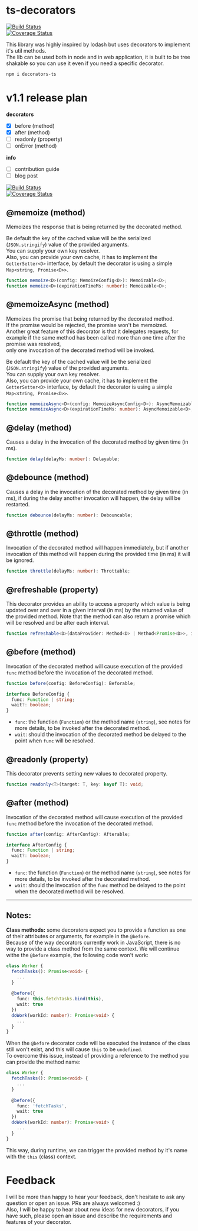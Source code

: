 
  
    
# ts-decorators 
[![Build Status](https://travis-ci.org/vlio20/ts-decorators.svg?branch=master)](https://travis-ci.org/vlio20/ts-decorators)      
[![Coverage Status](https://coveralls.io/repos/github/vlio20/ts-decorators/badge.svg?branch=master)](https://coveralls.io/repos/github/vlio20/ts-decorators/)      
  
This library was highly inspired by lodash but uses decorators to implement it's util methods.   
The lib can be used both in node and in web application, it is built to be tree shakable so you can use it even if you need a specific decorator.

```bash
npm i decorators-ts
```   

# v1.1 release plan

**decorators**  
- [x] before (method)  
- [x] after (method)  
- [ ] readonly (property)  
- [ ] onError (method)  

**info**  
- [ ] contribution guide  
- [ ] blog post  

[![Build Status](https://travis-ci.org/vlio20/ts-decorators.svg?branch=v1.1)](https://travis-ci.org/vlio20/ts-decorators)      
[![Coverage Status](https://coveralls.io/repos/github/vlio20/ts-decorators/badge.svg?branch=v1.1)](https://coveralls.io/repos/github/vlio20/ts-decorators/) 

     
## @memoize (method)  
Memoizes the response that is being returned by the decorated method.      
    
Be default the key of the cached value will be the serialized (`JSON.stringify`) value of the provided arguments.       
You can supply your own key resolver.    
Also, you can provide your own cache, it has to implement the `GetterSetter<D>` interface, by default the decorator is using a simple `Map<string, Promise<D>>`.        
      
```typescript 
function memoize<D>(config: MemoizeConfig<D>): Memoizable<D>; 
function memoize<D>(expirationTimeMs: number): Memoizable<D>; 
```   

## @memoizeAsync  (method)  
Memoizes the promise that being returned by the decorated method.      
If the promise would be rejected, the promise won't be memoized.       
Another great feature of this decorator is that it delegates requests, for example if the same method has been called more than one time after the promise was resolved,     
only one invocation of the decorated method will be invoked.      
      
Be default the key of the cached value will be the serialized (`JSON.stringify`) value of the provided arguments.       
You can supply your own key resolver.    
Also, you can provide your own cache, it has to implement the `GetterSetter<D>` interface, by default the decorator is using a simple `Map<string, Promise<D>>`.        
      
```typescript 
function memoizeAsync<D>(config: MemoizeAsyncConfig<D>): AsyncMemoizable<D>; 
function memoizeAsync<D>(expirationTimeMs: number): AsyncMemoizable<D>; 
```  
  
## @delay (method)  
Causes a delay in the invocation of the decorated method by given time (in ms).  
  
```typescript 
function delay(delayMs: number): Delayable; 
```  
  
## @debounce (method)  
Causes a delay in the invocation of the decorated method by given time (in ms), if during the delay another invocation will happen, the delay will be restarted.  
  
```typescript 
function debounce(delayMs: number): Debouncable; 
```  
  
## @throttle (method)  
Invocation of the decorated method will happen immediately, but if another invocation of this method will happen during the provided time (in ms) it will be ignored.   
  
```typescript 
function throttle(delayMs: number): Throttable; 
```  
  
## @refreshable (property)  
This decorator provides an ability to access a property which value is being updated over and over in a given interval (in ms) by the returned value of the provided method. Note that the method can also return a promise which will be resolved and be after each interval.  
  
```typescript 
function refreshable<D>(dataProvider: Method<D> | Method<Promise<D>>, intervalMs: number): Refreshable; 
```  
  
## @before (method)  
Invocation of the decorated method will cause execution of the provided `func` method before the invocation of the decorated method.    
  
```typescript 
function before(config: BeforeConfig): Beforable; 

interface BeforeConfig {
  func: Function | string;
  wait?: boolean;
}
```  

- `func`: the function (`Function`) or the method name (`string`), see notes for more details, to be invoked after the decorated method.
- `wait`: should the invocation of the decorated method be delayed to the point when `func` will be resolved.  

## @readonly (property)  
This decorator prevents setting new values to decorated property.  
  
```typescript 
function readonly<T>(target: T, key: keyof T): void; 
``` 

## @after (method)  
Invocation of the decorated method will cause execution of the provided `func` method before the invocation of the decorated method.    
  
```typescript 
function after(config: AfterConfig): Afterable; 

interface AfterConfig {
  func: Function | string;
  wait?: boolean;
}
```  

- `func`: the function (`Function`) or the method name (`string`), see notes for more details, to be invoked after the decorated method.
- `wait`: should the invocation of the `func` method be delayed to the point when the decorated method will be resolved.  

----

## Notes:  
**Class methods:** some decorators expect you to provide a function as one of their attributes or arguments, for example in the `@before`.  
Because of the way decorators currently work in JavaScript, there is no way to provide a class method from the same context. We will continue withe the `@before` example, the following code won't work:  

```typescript
class Worker {
  fetchTasks(): Promise<void> {
    ...
  }
  
  @before({
    func: this.fetchTasks.bind(this),
    wait: true
  })
  doWork(workId: number): Promise<void> {
    ...
  }
}
```

When the `@before` decorator code will be executed the instance of the class still won't exist, and this will cause `this` to be `undefined`.  
To overcome this issue, instead of providing a reference to the method you can provide the method name:

```typescript
class Worker {
  fetchTasks(): Promise<void> {
    ...
  }
  
  @before({
    func: 'fetchTasks',
    wait: true
  })
  doWork(workId: number): Promise<void> {
    ...
  }
}
```

This way, during runtime, we can trigger the provided method by it's name with the `this` (class) context.

# Feedback
I will be more than happy to hear your feedback, don't hesitate to ask any question or open an issue. PRs are always welcomed :)  
Also, I will be happy to hear about new ideas for new decorators, if you have such, please open an issue and describe the requirements and features of your decorator. 
